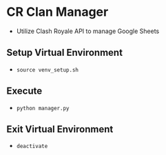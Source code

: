 # CR Clan Manager
- Utilize Clash Royale API to manage Google Sheets

## Setup Virtual Environment
- `source venv_setup.sh`

## Execute
- `python manager.py`

## Exit Virtual Environment
- `deactivate`
